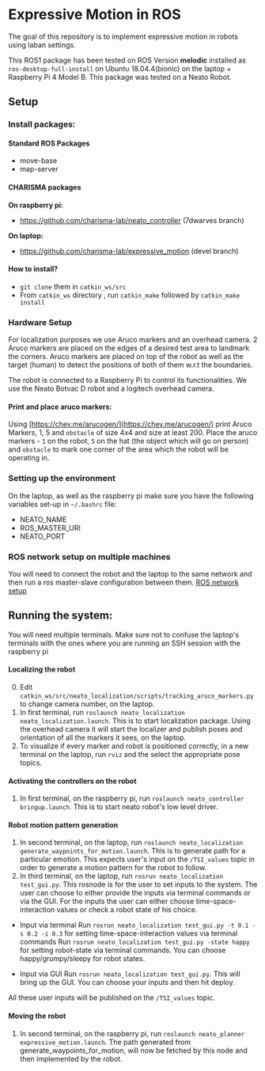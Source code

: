 # Expressive Motion in ROS
The goal of this repository is to implement expressive motion in robots using laban settings. 

This ROS1 package has been tested on ROS Version **melodic** installed as `ros-desktop-full-install` on Ubuntu 18.04.4(bionic) on the laptop + Raspberry Pi 4 Model B. This package was tested on a Neato Robot.

## Setup

### Install packages:

#### Standard ROS Packages
* move-base
* map-server

#### CHARISMA packages 

**On raspberry pi:**
* https://github.com/charisma-lab/neato_controller (7dwarves branch)

**On laptop:**
* https://github.com/charisma-lab/expressive_motion (devel branch)

#### How to install?
* `git clone` them in `catkin_ws/src`
* From `catkin_ws` directory , run `catkin_make` followed by `catkin_make install`

### Hardware Setup

For localization purposes we use Aruco markers and an overhead camera. 2 Aruco markers are placed on the edges of a desired test area to landmark the corners. Aruco markers are placed on top of the robot as well as the target (human) to detect the positions of both of them w.r.t the boundaries.

The robot is connected to a Raspberry Pi to control its functionalities. We use the Neato Botvac D robot and a logitech overhead camera.

#### Print and place aruco markers:

Using [https://chev.me/arucogen/](https://chev.me/arucogen/) print Aruco Markers, 1, 5 and `obstacle` of size 4x4 and size at least 200. 
Place the aruco markers - `1` on the robot, `5` on the hat (the object which will go on person) and `obstacle` to mark one corner of the area which the robot will be operating in.

### Setting up the environment
On the laptop, as well as the raspberry pi make sure you have the following variables set-up in `~/.bashrc` file:

* NEATO_NAME
* ROS_MASTER_URI
* NEATO_PORT

### ROS network setup on multiple machines
You will need to connect the robot and the laptop to the same network and then run a ros master-slave configuration between them. [ROS network setup](http://wiki.ros.org/ROS/NetworkSetup)


## Running the system:

You will need multiple terminals. Make sure not to confuse the laptop's terminals with the ones where you are running an SSH session with the raspberry pi

#### Localizing the robot
0. Edit `catkin_ws/src/neato_localization/scripts/tracking_aruco_markers.py` to change camera number, on the laptop.
1. In first terminal, run `roslaunch neato_localization neato_localization.launch`. This is to start localization package. Using the overhead camera it will start the localizer and publish poses and orientation of all the markers it sees, on the laptop.
2. To visualize if every marker and robot is positioned correctly, in a new terminal on the laptop, run `rviz` and the select the appropriate pose topics.

#### Activating the controllers on the robot
1. In first terminal, on the raspberry pi, run `roslaunch neato_controller bringup.launch`. This is to start neato robot's low level driver. 

#### Robot motion pattern generation
1. In second terminal, on the laptop, run `roslaunch neato_localization generate_waypoints_for_motion.launch`. This is to generate path for a particular emotion. This expects user's input on the `/TSI_values` topic in order to generate a motion pattern for the robot to follow.
2. In third terminal, on the laptop, run `rosrun neato_localization test_gui.py`. This rosnode is for the user to set inputs to the system.
The user can choose to either provide the inputs via terminal commands or via the GUI. For the inputs the user can either choose time-space-interaction values or check a robot state of his choice.

* Input via terminal
Run `rosrun neato_localization test_gui.py -t 0.1 -s 0.2 -i 0.3` for setting time-space-interaction values via terminal commands
Run `rosrun neato_localization test_gui.py -state happy` for setting robot-state via terminal commands. You can choose happy/grumpy/sleepy for robot states.

* Input via GUI
Run `rosrun neato_localization test_gui.py`. This will bring up the GUI. You can choose your inputs and then hit deploy.

All these user inputs will be published on the `/TSI_values` topic.

#### Moving the robot
1. In second terminal, on the raspberry pi, run `roslaunch neato_planner expressive_motion.launch`. The path generated from generate_waypoints_for_motion, will now be fetched by this node and then implemented by the robot.

